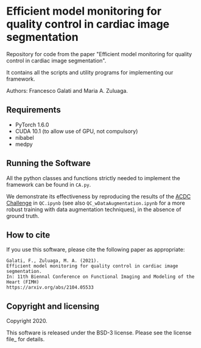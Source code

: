# Efficient model monitoring for quality control in cardiac image segmentation

Repository for code from the paper "Efficient model monitoring for quality control in cardiac image segmentation". 

It contains all the scripts and utility programs for implementing our framework.

Authors: Francesco Galati and Maria A. Zuluaga.

## Requirements
 * PyTorch 1.6.0
 * CUDA 10.1 (to allow use of GPU, not compulsory)
 * nibabel 
 * medpy

## Running the Software

All the python classes and functions strictly needed to implement the framework can be found in `CA.py`.

We demonstrate its effectiveness by reproducing the results of the [ACDC Challenge] in `QC.ipynb` (see also `QC_wDataAugmentation.ipynb` for a more robust training with data augmentation techniques), in the absence of ground truth.

## How to cite

If you use this software, please cite the following paper as appropriate:

    Galati, F., Zuluaga, M. A. (2021).
    Efficient model monitoring for quality control in cardiac image segmentation.
    In: 11th Biennal Conference on Functional Imaging and Modeling of the Heart (FIMH)
    https://arxiv.org/abs/2104.05533

## Copyright and licensing

Copyright 2020.

This software is released under the BSD-3 license. Please see the license file_ for details.

[ACDC Challenge]: https://www.creatis.insa-lyon.fr/Challenge/acdc
